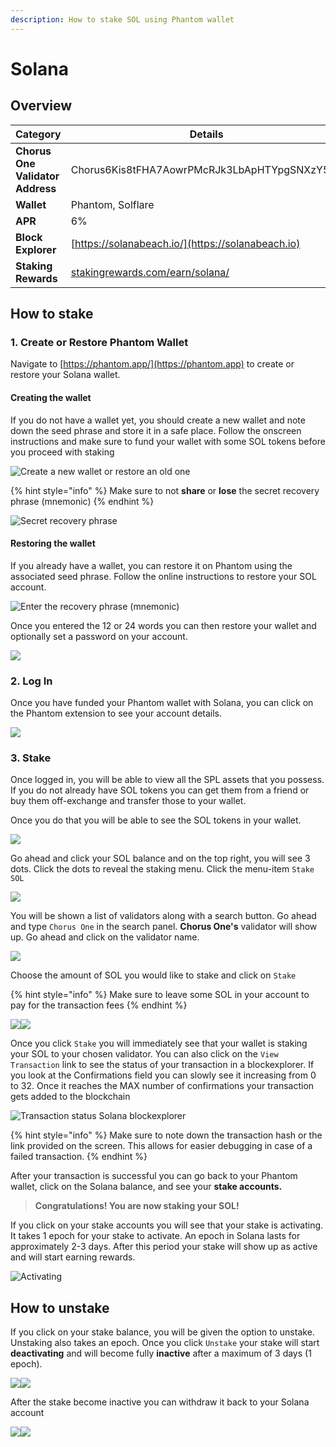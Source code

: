 ```yaml
---
description: How to stake SOL using Phantom wallet
---
```


# Solana

## Overview

| Category                         | Details                                                                        |
| -------------------------------- | ------------------------------------------------------------------------------ |
| **Chorus One Validator Address** | Chorus6Kis8tFHA7AowrPMcRJk3LbApHTYpgSNXzY5KE                                   |
| **Wallet**                       | Phantom, Solflare                                                              |
| **APR**                          | 6%                                                                             |
| **Block Explorer**               | [https://solanabeach.io/](https://solanabeach.io)                              |
| **Staking Rewards**              | [stakingrewards.com/earn/solana/](https://www.stakingrewards.com/earn/solana/) |

## How to stake

### 1. Create or Restore Phantom Wallet

Navigate to [https://phantom.app/](https://phantom.app) to create or restore your Solana wallet.

#### Creating the wallet <a href="#creating-the-wallet" id="creating-the-wallet"></a>

If you do not have a wallet yet, you should create a new wallet and note down the seed phrase and store it in a safe place. Follow the onscreen instructions and make sure to fund your wallet with some SOL tokens before you proceed with staking

![Create a new wallet or restore an old one](../.gitbook/assets/create\_wallet.png)

{% hint style="info" %}
Make sure to not **share** or **lose** the secret recovery phrase (mnemonic)
{% endhint %}

![Secret recovery phrase](<../.gitbook/assets/image (97).png>)

#### Restoring the wallet

If you already have a wallet, you can restore it on Phantom using the associated seed phrase. Follow the online instructions to restore your SOL account.

![Enter the recovery phrase (mnemonic)](../.gitbook/assets/restore.png)

Once you entered the 12 or 24 words you can then restore your wallet and optionally set a password on your account.

![](../.gitbook/assets/setpass.png)

### 2. Log In

Once you have funded your Phantom wallet with Solana, you can click on the Phantom extension to see your account details.

![](<../.gitbook/assets/image (81).png>)

### 3. Stake

Once logged in, you will be able to view all the SPL assets that you possess. If you do not already have SOL tokens you can get them from a friend or buy them off-exchange and transfer those to your wallet.

Once you do that you will be able to see the SOL tokens in your wallet.&#x20;

![](<../.gitbook/assets/image (88).png>)

Go ahead and click your SOL balance and on the top right, you will see 3 dots. Click the dots to reveal the staking menu. Click the menu-item `Stake SOL`

![](<../.gitbook/assets/image (49).png>)

You will be shown a list of validators along with a search button. Go ahead and type `Chorus One` in the search panel. **Chorus One's** validator will show up. Go ahead and click on the validator name.

![](<../.gitbook/assets/image (116).png>)

Choose the amount of SOL you would like to stake and click on `Stake`

{% hint style="info" %}
Make sure to leave some SOL in your account to pay for the transaction fees
{% endhint %}

![](<../.gitbook/assets/image (89).png>)![](<../.gitbook/assets/image (92).png>)

Once you click `Stake` you will immediately see that your wallet is staking your SOL to your chosen validator. You can also click on the `View Transaction` link to see the status of your transaction in a blockexplorer. If you look at the Confirmations field you can slowly see it increasing from 0 to 32. Once it reaches the MAX number of confirmations your transaction gets added to the blockchain

![Transaction status Solana blockexplorer](../.gitbook/assets/confirmations4.png)

{% hint style="info" %}
Make sure to note down the transaction hash or the link provided on the screen. This allows for easier debugging in case of a failed transaction.
{% endhint %}

After your transaction is successful you can go back to your Phantom wallet, click on the Solana balance, and see your **stake accounts.**&#x20;

> **Congratulations! You are now staking your SOL!**

If you click on your stake accounts you will see that your stake is activating. It takes 1 epoch for your stake to activate. An epoch in Solana lasts for approximately 2-3 days. After this period your stake will show up as active and will start earning rewards.

![Activating](<../.gitbook/assets/image (93) (1).png>)

## **How to u**nstake

If you click on your stake balance, you will be given the option to unstake. Unstaking also takes an epoch. Once you click `Unstake` your stake will start **deactivating** and will become fully **inactive** after a maximum of 3 days (1 epoch).

![](<../.gitbook/assets/image (95) (1).png>)![](<../.gitbook/assets/image (94).png>)

After the stake become inactive you can withdraw it back to your Solana account

![](<../.gitbook/assets/image (108) (1).png>)![](<../.gitbook/assets/image (117).png>)

